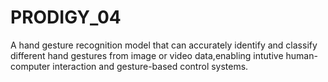 # PRODIGY_04
A hand gesture recognition model that can accurately identify and classify different hand gestures from image or video data,enabling intutive human-computer interaction and gesture-based control systems.
